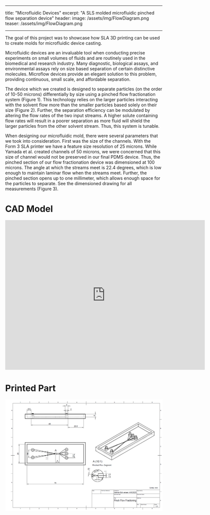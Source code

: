 
---
title: "Microfluidic Devices"
excerpt: "A SLS molded microfluidic pinched flow separation device"
header:
  image: /assets/img/FlowDiagram.png
  teaser: /assets/img/FlowDiagram.png
   
---



The goal of this project was to showcase how SLA 3D printing can be used to create molds for microfluidic device casting. 


Microfluidic devices are an invaluable tool when conducting precise experiments on small volumes of fluids and are routinely used in the biomedical and research industry. Many diagnostic, biological assays, and environmental assays rely on size based separation of certain distinctive molecules. Microflow devices provide an elegant solution to this problem, providing continuous, small scale, and affordable separation. 

The device which we created is designed to separate particles (on the order of 10-50 microns) differentially by size using a pinched flow fractionation system (Figure 1). This technology relies on the larger particles interacting with the solvent flow more than the smaller particles based solely on their size (Figure 2). Further, the separation efficiency can be modulated by altering the flow rates of the two input streams. A higher solute containing flow rates will result in a poorer separation as more fluid will shield the larger particles from the other solvent stream. Thus, this system is tunable. 

When designing our microfluidic mold, there were several parameters that we took into consideration. First was the size of the channels. With the Form 3 SLA printer we have a feature size resolution of 25 microns. While Yamada et al. created channels of 50 microns, we were concerned that this size of channel would not be preserved in our final PDMS device. Thus, the pinched section of our flow fractionation device was dimensioned at 100 microns. The angle at which the streams meet is 22.4 degrees, which is low enough to maintain laminar flow when the streams meet. Further, the pinched section opens up to one millimeter, which allows enough space for the particles to separate. See the dimensioned drawing for all measurements (Figure 3). 


# CAD Model
<iframe src="https://vanderbilt643.autodesk360.com/shares/public/SH512d4QTec90decfa6e1db99992810ef92e?mode=embed" width="640" height="480" allowfullscreen="true" webkitallowfullscreen="true" mozallowfullscreen="true"  frameborder="0"></iframe>

# Printed Part
![Flow Diagram](/assets/img/FlowDiagram.png)



